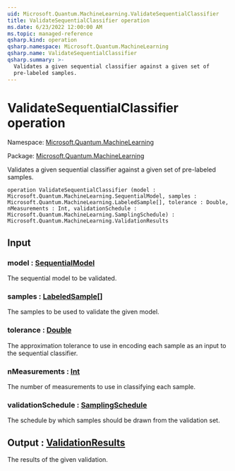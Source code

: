 ```yaml
---
uid: Microsoft.Quantum.MachineLearning.ValidateSequentialClassifier
title: ValidateSequentialClassifier operation
ms.date: 6/23/2022 12:00:00 AM
ms.topic: managed-reference
qsharp.kind: operation
qsharp.namespace: Microsoft.Quantum.MachineLearning
qsharp.name: ValidateSequentialClassifier
qsharp.summary: >-
  Validates a given sequential classifier against a given set of
  pre-labeled samples.
---
```


# ValidateSequentialClassifier operation

Namespace: [Microsoft.Quantum.MachineLearning](xref:Microsoft.Quantum.MachineLearning)

Package: [Microsoft.Quantum.MachineLearning](https://nuget.org/packages/Microsoft.Quantum.MachineLearning)


Validates a given sequential classifier against a given set ofpre-labeled samples.

```qsharp
operation ValidateSequentialClassifier (model : Microsoft.Quantum.MachineLearning.SequentialModel, samples : Microsoft.Quantum.MachineLearning.LabeledSample[], tolerance : Double, nMeasurements : Int, validationSchedule : Microsoft.Quantum.MachineLearning.SamplingSchedule) : Microsoft.Quantum.MachineLearning.ValidationResults
```


## Input

### model : [SequentialModel](xref:Microsoft.Quantum.MachineLearning.SequentialModel)

The sequential model to be validated.


### samples : [LabeledSample](xref:Microsoft.Quantum.MachineLearning.LabeledSample)[]

The samples to be used to validate the given model.


### tolerance : [Double](xref:microsoft.quantum.qsharp.valueliterals#double-literals)

The approximation tolerance to use in encoding each sample as an inputto the sequential classifier.


### nMeasurements : [Int](xref:microsoft.quantum.qsharp.valueliterals#int-literals)

The number of measurements to use in classifying each sample.


### validationSchedule : [SamplingSchedule](xref:Microsoft.Quantum.MachineLearning.SamplingSchedule)

The schedule by which samples should be drawn from the validation set.



## Output : [ValidationResults](xref:Microsoft.Quantum.MachineLearning.ValidationResults)

The results of the given validation.